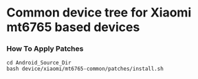# Common device tree for Xiaomi mt6765 based devices

### How To Apply Patches
```
cd Android_Source_Dir
bash device/xiaomi/mt6765-common/patches/install.sh
```
